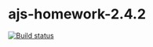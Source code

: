# ajs-homework-2.4.2
[![Build status](https://ci.appveyor.com/api/projects/status/mdbmksu1kxpceyv5?svg=true)](https://ci.appveyor.com/project/victorkron/ajs-homework-2-4-2)

